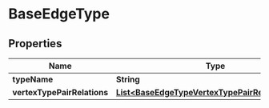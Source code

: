 

# BaseEdgeType


## Properties

| Name | Type | Description | Notes |
|------------ | ------------- | ------------- | -------------|
|**typeName** | **String** |  |  [optional] |
|**vertexTypePairRelations** | [**List&lt;BaseEdgeTypeVertexTypePairRelationsInner&gt;**](BaseEdgeTypeVertexTypePairRelationsInner.md) |  |  [optional] |



